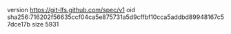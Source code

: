 version https://git-lfs.github.com/spec/v1
oid sha256:716202f56635ccf04ca5e875731a5d9cffbf10cca5addbd89948167c57dce17b
size 5931
